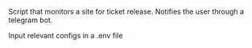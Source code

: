 Script that monitors a site for ticket release. Notifies the user through a telegram bot.

Input relevant configs in a .env file 
